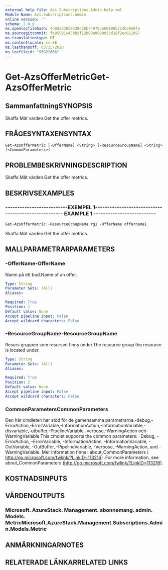 ```yaml
---
external help file: Azs.Subscriptions.Admin-help.xml
Module Name: Azs.Subscriptions.Admin
online version: ''
schema: 2.0.0
ms.openlocfilehash: 4d0dad3650338d2bba4976ce66806b714bd9e0fe
ms.sourcegitcommit: fb95591c45bb5f12b98e0690938d18f2ec611897
ms.translationtype: MT
ms.contentlocale: sv-SE
ms.lasthandoff: 03/15/2020
ms.locfileid: "93921666"
---
```

# <span data-ttu-id="50c71-101">Get-AzsOfferMetric</span><span class="sxs-lookup"><span data-stu-id="50c71-101">Get-AzsOfferMetric</span></span>

## <span data-ttu-id="50c71-102">Sammanfattning</span><span class="sxs-lookup"><span data-stu-id="50c71-102">SYNOPSIS</span></span>
<span data-ttu-id="50c71-103">Skaffa Mät värden.</span><span class="sxs-lookup"><span data-stu-id="50c71-103">Get the offer metrics.</span></span>

## <span data-ttu-id="50c71-104">FRÅGESYNTAXEN</span><span class="sxs-lookup"><span data-stu-id="50c71-104">SYNTAX</span></span>

```
Get-AzsOfferMetric [-OfferName] <String> [-ResourceGroupName] <String> [<CommonParameters>]
```

## <span data-ttu-id="50c71-105">PROBLEMBESKRIVNING</span><span class="sxs-lookup"><span data-stu-id="50c71-105">DESCRIPTION</span></span>
<span data-ttu-id="50c71-106">Skaffa Mät värden.</span><span class="sxs-lookup"><span data-stu-id="50c71-106">Get the offer metrics.</span></span>

## <span data-ttu-id="50c71-107">BESKRIVS</span><span class="sxs-lookup"><span data-stu-id="50c71-107">EXAMPLES</span></span>

### <span data-ttu-id="50c71-108">--------------------------EXEMPEL 1--------------------------</span><span class="sxs-lookup"><span data-stu-id="50c71-108">-------------------------- EXAMPLE 1 --------------------------</span></span>
```
Get-AzsOfferMetric -ResourceGroupName rg1 -OfferName offername1
```

<span data-ttu-id="50c71-109">Skaffa Mät värden.</span><span class="sxs-lookup"><span data-stu-id="50c71-109">Get the offer metrics.</span></span>

## <span data-ttu-id="50c71-110">MALLPARAMETRAR</span><span class="sxs-lookup"><span data-stu-id="50c71-110">PARAMETERS</span></span>

### <span data-ttu-id="50c71-111">-OfferName</span><span class="sxs-lookup"><span data-stu-id="50c71-111">-OfferName</span></span>
<span data-ttu-id="50c71-112">Namn på ett bud.</span><span class="sxs-lookup"><span data-stu-id="50c71-112">Name of an offer.</span></span>

```yaml
Type: String
Parameter Sets: (All)
Aliases: 

Required: True
Position: 1
Default value: None
Accept pipeline input: False
Accept wildcard characters: False
```

### <span data-ttu-id="50c71-113">-ResourceGroupName</span><span class="sxs-lookup"><span data-stu-id="50c71-113">-ResourceGroupName</span></span>
<span data-ttu-id="50c71-114">Resurs gruppen som resursen finns under.</span><span class="sxs-lookup"><span data-stu-id="50c71-114">The resource group the resource is located under.</span></span>

```yaml
Type: String
Parameter Sets: (All)
Aliases: 

Required: True
Position: 2
Default value: None
Accept pipeline input: False
Accept wildcard characters: False
```

### <span data-ttu-id="50c71-115">CommonParameters</span><span class="sxs-lookup"><span data-stu-id="50c71-115">CommonParameters</span></span>
<span data-ttu-id="50c71-116">Den här cmdleten har stöd för de gemensamma parametrarna:-debug,-ErrorAction,-ErrorVariable,-InformationAction,-InformationVariable,-disvariable,-utbuffer,-PipelineVariable,-verbose,-WarningAction och-WarningVariable.</span><span class="sxs-lookup"><span data-stu-id="50c71-116">This cmdlet supports the common parameters: -Debug, -ErrorAction, -ErrorVariable, -InformationAction, -InformationVariable, -OutVariable, -OutBuffer, -PipelineVariable, -Verbose, -WarningAction, and -WarningVariable.</span></span> <span data-ttu-id="50c71-117">Mer information finns i about_CommonParameters ( http://go.microsoft.com/fwlink/?LinkID=113216) .</span><span class="sxs-lookup"><span data-stu-id="50c71-117">For more information, see about_CommonParameters (http://go.microsoft.com/fwlink/?LinkID=113216).</span></span>

## <span data-ttu-id="50c71-118">KOSTNADS</span><span class="sxs-lookup"><span data-stu-id="50c71-118">INPUTS</span></span>

## <span data-ttu-id="50c71-119">VÄRDEN</span><span class="sxs-lookup"><span data-stu-id="50c71-119">OUTPUTS</span></span>

### <span data-ttu-id="50c71-120">Microsoft. AzureStack. Management. abonnemang. admin. Models. Metric</span><span class="sxs-lookup"><span data-stu-id="50c71-120">Microsoft.AzureStack.Management.Subscriptions.Admin.Models.Metric</span></span>

## <span data-ttu-id="50c71-121">ANMÄRKNINGAR</span><span class="sxs-lookup"><span data-stu-id="50c71-121">NOTES</span></span>

## <span data-ttu-id="50c71-122">RELATERADE LÄNKAR</span><span class="sxs-lookup"><span data-stu-id="50c71-122">RELATED LINKS</span></span>

